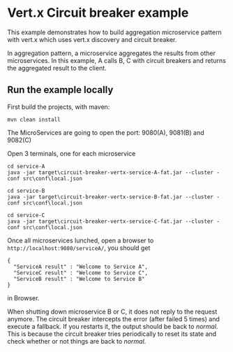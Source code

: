 # Vert.x Circuit breaker example

This example demonstrates how to build aggregation microservice pattern with vert.x which uses vert.x discovery and circuit breaker.

In aggregation pattern, a microservice aggregates the results from other microservices. In this example, A calls B, C with circuit breakers and
 returns the aggregated result to the client. 
 
 ## Run the example locally
 
 First build the projects, with maven:
   
 ```
 mvn clean install
 ```
 
 The MicroServices are going to open the port: 9080(A), 9081(B) and 9082(C)
 
 Open 3 terminals, one for each microservice
 
```
cd service-A
java -jar target\circuit-breaker-vertx-service-A-fat.jar --cluster -conf src\conf\local.json
```
```
cd service-B
java -jar target\circuit-breaker-vertx-service-B-fat.jar --cluster -conf src\conf\local.json
```
```
cd service-C
java -jar target\circuit-breaker-vertx-service-C-fat.jar --cluster -conf src\conf\local.json
``` 

Once all microservices lunched, open a browser to `http://localhost:9080/serviceA/`, you should get
```
{
  "ServiceA result" : "Welcome to Service A",
  "ServiceC result" : "Welcome to Service C",
  "ServiceB result" : "Welcome to Service B"
}
```
in Browser.

When shutting down microservice B or C, it does not reply to the request anymore. The circuit breaker intercepts the error (after failed 5 times)
and execute a fallback. If you restarts it, the output should be back to _normal_. This is because the circuit breaker tries periodically to reset its state and check whether or not things are back to _normal_.
